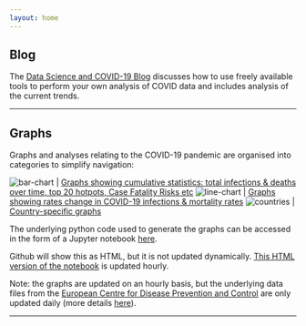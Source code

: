 ```yaml
---
layout: home
---
```


## Blog
The [Data Science and COVID-19 Blog](blog) discusses how to use freely available tools to perform your own analysis of COVID data and includes analysis of the current trends.

---

## Graphs

Graphs and analyses relating to the COVID-19 pandemic are organised into categories to simplify navigation:

![bar-chart](https://img.icons8.com/cotton/64/000000/bar-chart--v2.png) | [Graphs showing cumulative statistics: total infections & deaths over time, top 20 hotpots, Case Fatality Risks etc](totals)
![line-chart](https://img.icons8.com/cotton/64/000000/positive-dynamic.png) | [Graphs showing rates change in COVID-19 infections & mortality rates](rates)
![countries](https://img.icons8.com/cotton/64/000000/flag-2.png) | [Country-specific graphs](countries)

The underlying python code used to generate the graphs can be accessed in the form of a Jupyter notebook [here](https://github.com/paulknewton/covid-ml/blob/master/covid.ipynb).

Github will show this as HTML, but it is not updated dynamically. [This HTML version of the notebook](covid.html) is updated hourly.

Note: the graphs are updated on an hourly basis, but the underlying data files from the [European Centre for Disease Prevention and Control](https://www.ecdc.europa.eu) are only updated daily (more details [here](https://www.ecdc.europa.eu/en/covid-19/data-collection)).

---

